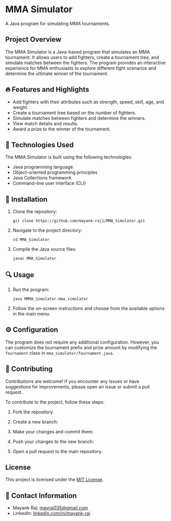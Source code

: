 # MMA Simulator

A Java program for simulating MMA tournaments.

## Project Overview

The MMA Simulator is a Java-based program that simulates an MMA tournament. It allows users to add fighters, create a tournament tree, and simulate matches between the fighters. The program provides an interactive experience for MMA enthusiasts to explore different fight scenarios and determine the ultimate winner of the tournament.

## 🔥 Features and Highlights

- Add fighters with their attributes such as strength, speed, skill, age, and weight.
- Create a tournament tree based on the number of fighters.
- Simulate matches between fighters and determine the winners.
- View match details and results.
- Award a prize to the winner of the tournament.

## 🚀 Technologies Used

The MMA Simulator is built using the following technologies:

- Java programming language
- Object-oriented programming principles
- Java Collections framework
- Command-line user interface (CLI)

## 🔧 Installation

1. Clone the repository:
   ```Text bash
   git clone https://github.com/mayank-raj1/MMA_Simulator.git
   ```

2. Navigate to the project directory:
   ```Text bash
   cd MMA_Simulator
   ```

3. Compile the Java source files:
   ```Text bash
   javac MMA_Simulator
   ```

## 🔍 Usage

1. Run the program:
   ```
   java MMMA_Simulator.mma_simulator
   ```

2. Follow the on-screen instructions and choose from the available options in the main menu.

## ⚙️ Configuration

The program does not require any additional configuration. However, you can customize the tournament prefix and prize amount by modifying the `Tournament` class in `mma_simulator/Tournament.java`.

## 🤝 Contributing

Contributions are welcome! If you encounter any issues or have suggestions for improvements, please open an issue or submit a pull request.

To contribute to the project, follow these steps:

1. Fork the repository.

2. Create a new branch:

3. Make your changes and commit them:

4. Push your changes to the new branch:

5. Open a pull request to the main repository.

## License

This project is licensed under the [MIT License](LICENSE).

## 📧 Contact Information

- Mayank Raj: mayraj035@gmail.com
- LinkedIn: [linkedin.com/in/mayank-raj](https://www.linkedin.com/in/mayank-raj-042888268/)
